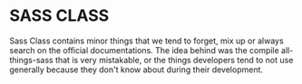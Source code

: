 # SASS CLASS 

Sass Class contains minor things that we tend to forget, mix up or always search on the official documentations. The idea behind was the compile all-things-sass that is very mistakable, or the things developers tend to not use generally because they don't know about during their development.
